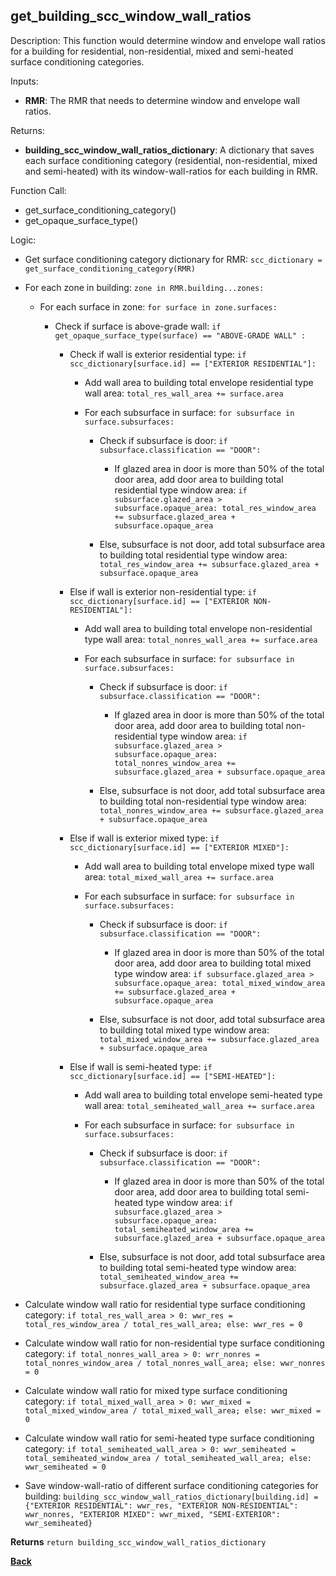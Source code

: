 
## get_building_scc_window_wall_ratios

Description: This function would determine window and envelope wall ratios for a building for residential, non-residential, mixed and semi-heated surface conditioning categories.  

Inputs:

  - **RMR**: The RMR that needs to determine window and envelope wall ratios.  

Returns:

- **building_scc_window_wall_ratios_dictionary**: A dictionary that saves each surface conditioning category (residential, non-residential, mixed and semi-heated) with its window-wall-ratios for each building in RMR.

Function Call:

- get_surface_conditioning_category()
- get_opaque_surface_type()

Logic:

- Get surface conditioning category dictionary for RMR: `scc_dictionary = get_surface_conditioning_category(RMR)`

- For each zone in building: `zone in RMR.building...zones:`

  - For each surface in zone: `for surface in zone.surfaces:`

    - Check if surface is above-grade wall: `if get_opaque_surface_type(surface) == "ABOVE-GRADE WALL" :`

      - Check if wall is exterior residential type: `if scc_dictionary[surface.id] == ["EXTERIOR RESIDENTIAL"]:`

        - Add wall area to building total envelope residential type wall area: `total_res_wall_area += surface.area`

        - For each subsurface in surface: `for subsurface in surface.subsurfaces:`

          - Check if subsurface is door: `if subsurface.classification == "DOOR":`

            - If glazed area in door is more than 50% of the total door area, add door area to building total residential type window area: `if subsurface.glazed_area > subsurface.opaque_area: total_res_window_area += subsurface.glazed_area + subsurface.opaque_area`

          - Else, subsurface is not door, add total subsurface area to building total residential type window area: `total_res_window_area += subsurface.glazed_area + subsurface.opaque_area`

      - Else if wall is exterior non-residential type: `if scc_dictionary[surface.id] == ["EXTERIOR NON-RESIDENTIAL"]:`

        - Add wall area to building total envelope non-residential type wall area: `total_nonres_wall_area += surface.area`

        - For each subsurface in surface: `for subsurface in surface.subsurfaces:`

          - Check if subsurface is door: `if subsurface.classification == "DOOR":`

            - If glazed area in door is more than 50% of the total door area, add door area to building total non-residential type window area: `if subsurface.glazed_area > subsurface.opaque_area: total_nonres_window_area += subsurface.glazed_area + subsurface.opaque_area`

          - Else, subsurface is not door, add total subsurface area to building total non-residential type window area: `total_nonres_window_area += subsurface.glazed_area + subsurface.opaque_area`

      - Else if wall is exterior mixed type: `if scc_dictionary[surface.id] == ["EXTERIOR MIXED"]:`

        - Add wall area to building total envelope mixed type wall area: `total_mixed_wall_area += surface.area`

        - For each subsurface in surface: `for subsurface in surface.subsurfaces:`

          - Check if subsurface is door: `if subsurface.classification == "DOOR":`

            - If glazed area in door is more than 50% of the total door area, add door area to building total mixed type window area: `if subsurface.glazed_area > subsurface.opaque_area: total_mixed_window_area += subsurface.glazed_area + subsurface.opaque_area`

          - Else, subsurface is not door, add total subsurface area to building total mixed type window area: `total_mixed_window_area += subsurface.glazed_area + subsurface.opaque_area`

      - Else if wall is semi-heated type: `if scc_dictionary[surface.id] == ["SEMI-HEATED"]:`

        - Add wall area to building total envelope semi-heated type wall area: `total_semiheated_wall_area += surface.area`

        - For each subsurface in surface: `for subsurface in surface.subsurfaces:`

          - Check if subsurface is door: `if subsurface.classification == "DOOR":`

            - If glazed area in door is more than 50% of the total door area, add door area to building total semi-heated type window area: `if subsurface.glazed_area > subsurface.opaque_area: total_semiheated_window_area += subsurface.glazed_area + subsurface.opaque_area`

          - Else, subsurface is not door, add total subsurface area to building total semi-heated type window area: `total_semiheated_window_area += subsurface.glazed_area + subsurface.opaque_area`

- Calculate window wall ratio for residential type surface conditioning category: `if total_res_wall_area > 0: wwr_res = total_res_window_area / total_res_wall_area; else: wwr_res = 0`

- Calculate window wall ratio for non-residential type surface conditioning category: `if total_nonres_wall_area > 0: wrr_nonres = total_nonres_window_area / total_nonres_wall_area; else: wwr_nonres = 0`

- Calculate window wall ratio for mixed type surface conditioning category: `if total_mixed_wall_area > 0: wwr_mixed = total_mixed_window_area / total_mixed_wall_area; else: wwr_mixed = 0`

- Calculate window wall ratio for semi-heated type surface conditioning category: `if total_semiheated_wall_area > 0: wwr_semiheated = total_semiheated_window_area / total_semiheated_wall_area; else: wwr_semiheated = 0`

- Save window-wall-ratio of different surface conditioning categories for building: `building_scc_window_wall_ratios_dictionary[building.id] = {"EXTERIOR RESIDENTIAL": wwr_res, "EXTERIOR NON-RESIDENTIAL": wwr_nonres, "EXTERIOR MIXED": wwr_mixed, "SEMI-EXTERIOR": wwr_semiheated}`

**Returns** `return building_scc_window_wall_ratios_dictionary`

**[Back](../_toc.md)**
